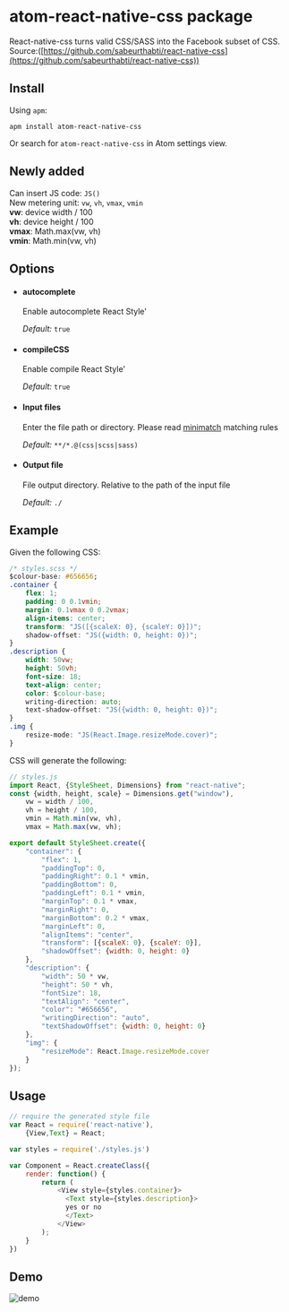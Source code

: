 # atom-react-native-css package
React-native-css turns valid CSS/SASS into the Facebook subset of CSS. <br/> Source:([https://github.com/sabeurthabti/react-native-css](https://github.com/sabeurthabti/react-native-css))

## Install
Using `apm`:

```
apm install atom-react-native-css
```

Or search for `atom-react-native-css` in Atom settings view.

## Newly added
Can insert JS code: `JS()`<br />
New metering unit: `vw`, `vh`, `vmax`, `vmin`<br />
**vw**: device width / 100<br />
**vh**: device height / 100<br />
**vmax**: Math.max(vw, vh)<br />
**vmin**: Math.min(vw, vh)

## Options
- #### autocomplete
    Enable autocomplete React Style'

    *Default:* `true`

- #### compileCSS
    Enable compile React Style'

    *Default:* `true`

- #### Input files
    Enter the file path or directory. Please read [minimatch](https://github.com/TOP-Chao/atom-file-watchers#minimatch) matching rules

    *Default:* `**/*.@(css|scss|sass)`


- #### Output file
    File output directory. Relative to the path of the input file

    *Default:* `./`

## Example
Given the following CSS:

```css
/* styles.scss */
$colour-base: #656656;
.container {
    flex: 1;
    padding: 0 0.1vmin;
    margin: 0.1vmax 0 0.2vmax;
    align-items: center;
    transform: "JS([{scaleX: 0}, {scaleY: 0}])";
    shadow-offset: "JS({width: 0, height: 0})";
}
.description {
    width: 50vw;
    height: 50vh;
    font-size: 18;
    text-align: center;
    color: $colour-base;
    writing-direction: auto;
    text-shadow-offset: "JS({width: 0, height: 0})";
}
.img {
    resize-mode: "JS(React.Image.resizeMode.cover)";
}
```

CSS will generate the following:

```js
// styles.js
import React, {StyleSheet, Dimensions} from "react-native";
const {width, height, scale} = Dimensions.get("window"),
    vw = width / 100,
    vh = height / 100,
    vmin = Math.min(vw, vh),
    vmax = Math.max(vw, vh);

export default StyleSheet.create({
    "container": {
        "flex": 1,
        "paddingTop": 0,
        "paddingRight": 0.1 * vmin,
        "paddingBottom": 0,
        "paddingLeft": 0.1 * vmin,
        "marginTop": 0.1 * vmax,
        "marginRight": 0,
        "marginBottom": 0.2 * vmax,
        "marginLeft": 0,
        "alignItems": "center",
        "transform": [{scaleX: 0}, {scaleY: 0}],
        "shadowOffset": {width: 0, height: 0}
    },
    "description": {
        "width": 50 * vw,
        "height": 50 * vh,
        "fontSize": 18,
        "textAlign": "center",
        "color": "#656656",
        "writingDirection": "auto",
        "textShadowOffset": {width: 0, height: 0}
    },
    "img": {
        "resizeMode": React.Image.resizeMode.cover
    }
});
```

## Usage

```js
// require the generated style file
var React = require('react-native'),
	{View,Text} = React;

var styles = require('./styles.js')

var Component = React.createClass({
    render: function() {
        return (
            <View style={styles.container}>
              <Text style={styles.description}>
              yes or no
              </Text>
            </View>
        );
    }
})
```
## Demo

![demo](http://7oxfk1.com1.z0.glb.clouddn.com/atom-react-native-css-demo.gif)
